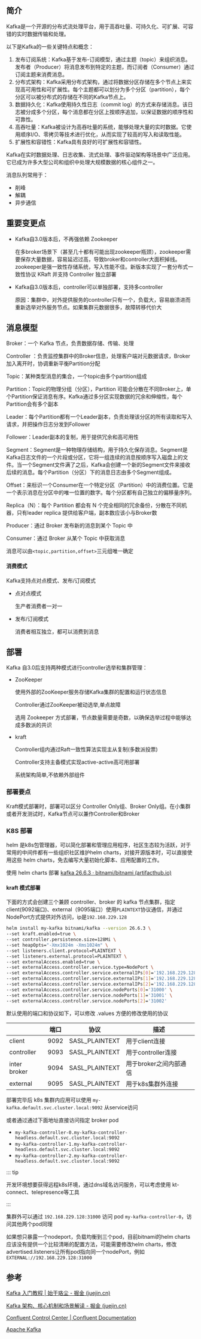 ## 简介

Kafka是一个开源的分布式流处理平台，用于高吞吐量、可持久化、可扩展、可容错的实时数据传输和处理。

以下是Kafka的一些关键特点和概念：

1. 发布订阅系统：Kafka基于发布-订阅模型，通过主题（topic）来组织消息。发布者（Producer）将消息发布到特定的主题，而订阅者（Consumer）通过订阅主题来消费消息。
2. 分布式架构：Kafka采用分布式架构，通过将数据分区存储在多个节点上来实现高可用性和可扩展性。每个主题都可以划分为多个分区（partition），每个分区可以被分布式的存储在不同的Kafka节点上。
3. 数据持久化：Kafka使用持久性日志（commit log）的方式来存储消息。该日志被分成多个分区，每个消息都在分区上按顺序追加，以保证数据的顺序性和可靠性。
4. 高吞吐量：Kafka被设计为高吞吐量的系统，能够处理大量的实时数据。它使用顺序I/O、零拷贝等技术进行优化，从而实现了较高的写入和读取性能。
5. 扩展性和容错性：Kafka具有良好的可扩展性和容错性。

Kafka在实时数据处理、日志收集、流式处理、事件驱动架构等场景中广泛应用。它已成为许多大型公司和组织中处理大规模数据的核心组件之一。

消息队列常用于：

+ 削峰
+ 解耦
+ 异步通信

## 重要变更点

+ Kafka自3.0版本后，不再强依赖 Zookeeper

  在多broker场景下（甚至几十都有可能出现zookeeper瓶颈），zookeeper需要保存大量数据，容易延迟过高，导致broker和controller大面积掉线。zookeeper是强一致性存储系统，写入性能不佳。新版本实现了一套分布式一致性协议 KRaft 并支持 Controller 独立部署

+ Kafka自3.0版本后，controller可以单独部署，支持多controller

  原因：集群中，对外提供服务的controller只有一个，负载大，容易崩溃进而重新选举对外服务节点。如果集群元数据很多，故障转移代价大

  


## 消息模型

Broker：一个 Kafka 节点，负责数据存储、传输、处理

Controller ：负责监控集群中的Broker信息，处理客户端对元数据请求，Broker加入离开时，协调重新平衡Partition分配

Topic：某种类型消息的集合，一个topic由多个partition组成

Partition：Topic的物理分组（分区），Partition 可能会分散在不同Broker上，单个Partition保证消息有序。Kafka通过多分区实现数据的冗余和伸缩性，每个Partition会有多个副本

Leader：每个Partition都有一个Leader副本，负责处理该分区的所有读取和写入请求，并把操作日志分发到Follower

Follower：Leader副本的复制，用于提供冗余和高可用性

Segment：Segment是一种物理存储结构，用于持久化保存消息。Segment是Kafka日志文件的一个片段或分区，它将一组连续的消息按顺序写入磁盘上的文件。当一个Segment文件满了之后，Kafka会创建一个新的Segment文件来接收后续的消息。每个Partition（分区）下的消息日志由多个Segment组成。

Offset：来标识一个Consumer在一个特定分区（Partition）中的消费位置。它是一个表示消息在分区中的唯一位置的数字。每个分区都有自己独立的偏移量序列。

Replica（N）：每个 Partition 都会有 N 个完全相同的冗余备份，分散在不同机器，只有leader replica 提供给客户端，副本数应该小与Broker数

Producer：通过 Broker 发布新的消息到某个 Topic 中

Consumer：通过 Broker 从某个 Topic 中获取消息

消息可以由`<topic,partition,offset>`三元组唯一确定

#### 消费模式

Kafka支持点对点模式、发布/订阅模式

+ 点对点模式

  生产者消费者一对一

+ 发布/订阅模式

  消费者相互独立，都可以消费到消息



## 部署

Kafka 自3.0后支持两种模式进行controller选举和集群管理：

+ ZooKeeper

  使用外部的ZooKeeper服务存储Kafka集群的配置和运行状态信息

  Controller通过ZooKeeper被动选举,单点故障

  选用 Zookeeper 方式部署，节点数量需要是奇数，以确保选举过程中能够达成多数派的共识

+ kraft

  Controller组内通过Raft一致性算法实现主从复制(多数派投票)

  Controller支持主备模式实现active-active高可用部署

  系统架构简单,不依赖外部组件

### 部署要点

Kraft模式部署时，部署可以区分 Controller Only组、Broker Only组。在小集群或者开发测试时，Kafka节点可以兼作Controller和Broker

### K8S 部署

helm 是k8s包管理器，可以简化部署和管理应用程序，社区生态较为活跃，对于常用的中间件都有一些组织社区维护helm charts，对接开源版本时，可以直接使用这些 helm charts，免去编写大量初始化脚本、应用配置的工作。

使用 helm charts 部署 [kafka 26.6.3 · bitnami/bitnami (artifacthub.io)](https://artifacthub.io/packages/helm/bitnami/kafka)

#### kraft 模式部署

下面的方式会创建三个兼顾 controller、broker 的 kafka 节点集群，指定client(9092端口)、external（9095端口）使用`PLAINTEXT`协议通信，并通过NodePort方式提供对外访问，ip是`192.168.229.128`

```sh
helm install my-kafka bitnami/kafka --version 26.6.3 \
--set kraft.enabled=true \
--set controller.persistence.size=128Mi \
--set heapOpts="-Xmx1024m -Xms1024m" \
--set listeners.client.protocol=PLAINTEXT \
--set listeners.external.protocol=PLAINTEXT \
--set externalAccess.enabled=true \
--set externalAccess.controller.service.type=NodePort \
--set externalAccess.controller.service.externalIPs[0]='192.168.229.128' \
--set externalAccess.controller.service.externalIPs[1]='192.168.229.128' \
--set externalAccess.controller.service.externalIPs[2]='192.168.229.128' \
--set externalAccess.controller.service.nodePorts[0]='31000' \
--set externalAccess.controller.service.nodePorts[1]='31001' \
--set externalAccess.controller.service.nodePorts[2]='31002' 
```


默认使用的端口和协议如下，可以修改 .values 方便的修改使用的协议

|              | 端口 | 协议           | 描述                   |
| ------------ | ---- | -------------- | ---------------------- |
| client       | 9092 | SASL_PLAINTEXT | 用于client连接         |
| controller   | 9093 | SASL_PLAINTEXT | 用于controller连接     |
| inter broker | 9094 | SASL_PLAINTEXT | 用于broker之间内部通信 |
| external     | 9095 | SASL_PLAINTEXT | 用于k8s集群外连接      |

部署完毕后 k8s 集群内应用可以使用 `my-kafka.default.svc.cluster.local:9092` 从service访问

或者通过通过下面地址直接访问指定 broker pod

+ `my-kafka-controller-0.my-kafka-controller-headless.default.svc.cluster.local:9092`
+ `my-kafka-controller-1.my-kafka-controller-headless.default.svc.cluster.local:9092`
+ `my-kafka-controller-2.my-kafka-controller-headless.default.svc.cluster.local:9092`

::: tip

开发环境想要获得远程k8s环境，通过dns域名访问服务，可以考虑使用 kt-connect、telepresence等工具

:::

集群外可以通过 `192.168.229.128:31000` 访问 pod `my-kafka-controller-0`，访问其他两个pod同理



如果想只暴露一个nodeport，负载均衡到三个pod，目前bitnami的helm charts应该没有提供一个比较清晰的配置方法，可能需要修改helm charts，修改advertised.listeners让所有pod指向同一个nodePort，例如`EXTERNAL://192.168.229.128:31000`









## 参考

[Kafka 入门教程 | 始于珞尘 - 掘金 (juejin.cn)](https://juejin.cn/post/6844903603568640008?searchId=202307200830331F44E30D9EFAAFD4CD9F)

[Kafka 架构、核心机制和场景解读 - 掘金 (juejin.cn)](https://juejin.cn/post/7176575859686375481?searchId=20230722190330626B50ED92BD1F7FA69D#heading-57)

[Confluent Control Center | Confluent Documentation](https://docs.confluent.io/platform/current/control-center/index.html)

[Apache Kafka](https://kafka.apache.org/documentation/)